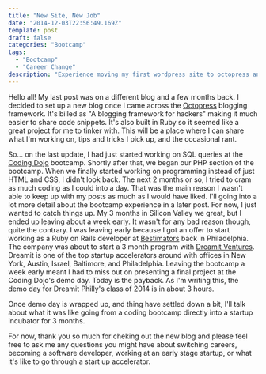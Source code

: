 ```yaml
---
title: "New Site, New Job"
date: "2014-12-03T22:56:49.169Z"
template: post
draft: false
categories: "Bootcamp"
tags:
  - "Bootcamp"
  - "Career Change"
description: "Experience moving my first wordpress site to octopress and what it was like spending my first few months working as a developer"
---
```

Hello all!  My last post was on a different blog and a few months back. I decided to set up a new blog once I came across the [Octopress](http://octopress.org/) blogging framework.  It's billed as "A blogging framework for hackers" making it much easier to share code snippets.  It's also built in Ruby so it seemed like a great project for me to tinker with.
This will be a place where I can share what I'm working on, tips and tricks I pick up, and the occasional rant.

So... on the last update, I had just started working on SQL queries at the [Coding Dojo](http://www.codingdojo.com) bootcamp.  Shortly after that, we began our PHP section of the bootcamp.  When we finally started working on programming instead of just HTML and CSS, I didn't look back.  The next 2 months or so, I tried to cram as much coding as I could into a day.  That was the main reason I wasn't able to keep up with my posts as much as I would have liked.  I'll going into a lot more detail about the bootcamp experience in a later post.  For now, I just wanted to catch things up.  My 3 months in Silicon Valley we great, but I ended up leaving about a week early.  It wasn't for any bad reason though, quite the contrary.  I was leaving early because I got an offer to start working as a Ruby on Rails developer at [Bestimators](http://bestimators.com) back in Philadelphia.  The company was about to start a 3 month program with [Dreamit Ventures](http://www.dreamitventures.com/).  Dreamit is one of the top startup accelerators around with offices in New York, Austin, Israel, Baltimore, and Philadelphia.  Leaving the bootcamp a week early meant I had to miss out on presenting a final project at the Coding Dojo's demo day.  Today is the payback.  As I'm writing this, the demo day for Dreamit Philly's class of 2014 is in about 3 hours.  

Once demo day is wrapped up, and thing have settled down a bit, I'll talk about what it was like going from a coding bootcamp directly into a startup incubator for 3 months.

For now, thank you so much for cheking out the new blog and please feel free to ask me any questions you might have about switching careers, becoming a software developer, working at an early stage startup, or what it's like to go through a start up accelerator.
